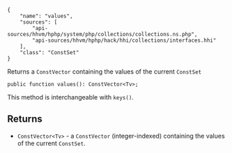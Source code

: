 ``` yamlmeta
{
    "name": "values",
    "sources": [
        "api-sources/hhvm/hphp/system/php/collections/collections.ns.php",
        "api-sources/hhvm/hphp/hack/hhi/collections/interfaces.hhi"
    ],
    "class": "ConstSet"
}
```




Returns a ` ConstVector ` containing the values of the current `` ConstSet ``




``` Hack
public function values(): ConstVector<Tv>;
```




This method is interchangeable with ` keys() `.




## Returns




+ ` ConstVector<Tv> ` - a `` ConstVector `` (integer-indexed) containing the values of the
  current ``` ConstSet ```.
<!-- HHAPIDOC -->
